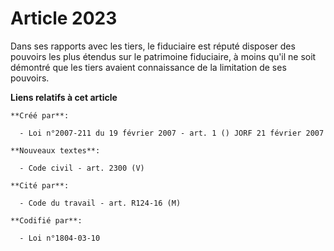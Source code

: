 # Article 2023

Dans ses rapports avec les tiers, le fiduciaire est réputé disposer des pouvoirs les plus étendus sur le patrimoine
fiduciaire, à moins qu'il ne soit démontré que les tiers avaient connaissance de la limitation de ses pouvoirs.

**Liens relatifs à cet article**

	**Créé par**:

	  - Loi n°2007-211 du 19 février 2007 - art. 1 () JORF 21 février 2007

	**Nouveaux textes**:

	  - Code civil - art. 2300 (V)

	**Cité par**:

	  - Code du travail - art. R124-16 (M)

	**Codifié par**:

	  - Loi n°1804-03-10

